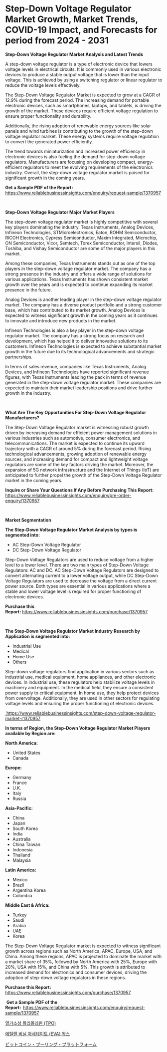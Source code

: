 <p><h1>Step-Down Voltage Regulator Market Growth, Market Trends, COVID-19 Impact, and Forecasts for period from 2024 - 2031</h1></p><p><strong>Step-Down Voltage Regulator Market Analysis and Latest Trends</strong></p>
<p><p>A step-down voltage regulator is a type of electronic device that lowers voltage levels in electrical circuits. It is commonly used in various electronic devices to produce a stable output voltage that is lower than the input voltage. This is achieved by using a switching regulator or linear regulator to reduce the voltage levels effectively.</p><p>The Step-Down Voltage Regulator Market is expected to grow at a CAGR of 12.9% during the forecast period. The increasing demand for portable electronic devices, such as smartphones, laptops, and tablets, is driving the growth of the market. These devices require efficient voltage regulation to ensure proper functionality and durability.</p><p>Additionally, the rising adoption of renewable energy sources like solar panels and wind turbines is contributing to the growth of the step-down voltage regulator market. These energy systems require voltage regulation to convert the generated power efficiently.</p><p>The trend towards miniaturization and increased power efficiency in electronic devices is also fueling the demand for step-down voltage regulators. Manufacturers are focusing on developing compact, energy-efficient regulators to meet the evolving requirements of the electronics industry. Overall, the step-down voltage regulator market is poised for significant growth in the coming years.</p></p>
<p><strong>Get a Sample PDF of the Report:&nbsp;</strong> <a href="https://www.reliablebusinessinsights.com/enquiry/request-sample/1370957">https://www.reliablebusinessinsights.com/enquiry/request-sample/1370957</a></p>
<p>&nbsp;</p>
<p><strong>Step-Down Voltage Regulator Major Market Players</strong></p>
<p><p>The step-down voltage regulator market is highly competitive with several key players dominating the industry. Texas Instruments, Analog Devices, Infineon Technologies, STMicroelectronics, Eaton, ROHM Semiconductor, RICOH Electronics, Cypress Semiconductor, Maxim Integrated, Microchip, ON Semiconductor, Vicor, Semtech, Torex Semiconductor, Intersil, Diodes, Toshiba, and Vishay Semiconductor are some of the major players in this market.</p><p>Among these companies, Texas Instruments stands out as one of the top players in the step-down voltage regulator market. The company has a strong presence in the industry and offers a wide range of solutions for various applications. Texas Instruments has shown consistent market growth over the years and is expected to continue expanding its market presence in the future.</p><p>Analog Devices is another leading player in the step-down voltage regulator market. The company has a diverse product portfolio and a strong customer base, which has contributed to its market growth. Analog Devices is expected to witness significant growth in the coming years as it continues to innovate and introduce new products in the market.</p><p>Infineon Technologies is also a key player in the step-down voltage regulator market. The company has a strong focus on research and development, which has helped it to deliver innovative solutions to its customers. Infineon Technologies is expected to achieve substantial market growth in the future due to its technological advancements and strategic partnerships.</p><p>In terms of sales revenue, companies like Texas Instruments, Analog Devices, and Infineon Technologies have reported significant revenue figures, with Texas Instruments leading the pack in terms of revenue generated in the step-down voltage regulator market. These companies are expected to maintain their market leadership positions and drive further growth in the industry.</p></p>
<p>&nbsp;</p>
<p><strong>What Are The Key Opportunities For Step-Down Voltage Regulator Manufacturers?</strong></p>
<p><p>The Step-Down Voltage Regulator market is witnessing robust growth driven by increasing demand for efficient power management solutions in various industries such as automotive, consumer electronics, and telecommunications. The market is expected to continue its upward trajectory with a CAGR of around 5% during the forecast period. Rising technological advancements, growing adoption of renewable energy sources, and increasing demand for compact and lightweight voltage regulators are some of the key factors driving the market. Moreover, the expansion of 5G network infrastructure and the Internet of Things (IoT) are anticipated to further propel the growth of the Step-Down Voltage Regulator market in the coming years.</p></p>
<p><strong>Inquire or Share Your Questions If Any Before Purchasing This Report:</strong> <a href="https://www.reliablebusinessinsights.com/enquiry/pre-order-enquiry/1370957">https://www.reliablebusinessinsights.com/enquiry/pre-order-enquiry/1370957</a></p>
<p>&nbsp;</p>
<p><strong>Market Segmentation</strong></p>
<p><strong>The Step-Down Voltage Regulator Market Analysis by types is segmented into:</strong></p>
<p><ul><li>AC Step-Down Voltage Regulator</li><li>DC Step-Down Voltage Regulator</li></ul></p>
<p><p>Step-Down Voltage Regulators are used to reduce voltage from a higher level to a lower level. There are two main types of Step-Down Voltage Regulators: AC and DC. AC Step-Down Voltage Regulators are designed to convert alternating current to a lower voltage output, while DC Step-Down Voltage Regulators are used to decrease the voltage from a direct current power source. Both types are essential in various applications where a stable and lower voltage level is required for proper functioning of electronic devices.</p></p>
<p><strong>Purchase this Report:&nbsp;</strong><a href="https://www.reliablebusinessinsights.com/purchase/1370957">https://www.reliablebusinessinsights.com/purchase/1370957</a></p>
<p>&nbsp;</p>
<p><strong>The Step-Down Voltage Regulator Market Industry Research by Application is segmented into:</strong></p>
<p><ul><li>Industrial Use</li><li>Medical</li><li>Home Use</li><li>Others</li></ul></p>
<p><p>Step-down voltage regulators find application in various sectors such as industrial use, medical equipment, home appliances, and other electronic devices. In industrial use, these regulators help stabilize voltage levels in machinery and equipment. In the medical field, they ensure a consistent power supply to critical equipment. In home use, they help protect devices from overvoltage. Additionally, they are used in other sectors for regulating voltage levels and ensuring the proper functioning of electronic devices.</p></p>
<p><a href="https://www.reliablebusinessinsights.com/step-down-voltage-regulator-market-r1370957">&nbsp;https://www.reliablebusinessinsights.com/step-down-voltage-regulator-market-r1370957</a></p>
<p><strong>In terms of Region, the Step-Down Voltage Regulator Market Players available by Region are:</strong></p>
<p>
    <p> <strong> North America: </strong>
        <ul>
            <li>United States</li>
            <li>Canada</li>
        </ul>
        </p> 
    <p> <strong> Europe: </strong>
        <ul>
            <li>Germany</li>
            <li>France</li>
            <li>U.K.</li>
            <li>Italy</li>
            <li>Russia</li>
        </ul>
        </p> 
    <p> <strong> Asia-Pacific: </strong>
        <ul>
            <li>China</li>
            <li>Japan</li>
            <li>South Korea</li>
            <li>India</li>
            <li>Australia</li>
            <li>China Taiwan</li>
            <li>Indonesia</li>
            <li>Thailand</li>
            <li>Malaysia</li>
        </ul>
        </p> 
    <p> <strong> Latin America: </strong>
        <ul>
            <li>Mexico</li>
            <li>Brazil</li>
            <li>Argentina Korea</li>
            <li>Colombia</li>
        </ul>
        </p> 
    <p> <strong> Middle East & Africa: </strong>
        <ul>
            <li>Turkey</li>
            <li>Saudi</li>
            <li>Arabia</li>
            <li>UAE</li>
            <li>Korea</li>
        </ul>
    </p>
    </p>
<p><p>The Step-Down Voltage Regulator market is expected to witness significant growth across regions such as North America, APAC, Europe, USA, and China. Among these regions, APAC is projected to dominate the market with a market share of 35%, followed by North America with 25%, Europe with 20%, USA with 15%, and China with 5%. This growth is attributed to increased demand for electronics and consumer devices, driving the adoption of step-down voltage regulators in these regions.</p></p>
<p><strong>Purchase this Report: </strong><a href="https://www.reliablebusinessinsights.com/purchase/1370957">https://www.reliablebusinessinsights.com/purchase/1370957</a></p>
<p>&nbsp;<strong>Get a Sample PDF of the Report:&nbsp;&nbsp;</strong><a href="https://www.reliablebusinessinsights.com/enquiry/request-sample/1370957">https://www.reliablebusinessinsights.com/enquiry/request-sample/1370957</a></p>
<p><strong></strong></p>
<p><p><a href="https://medium.com/@staceyhilll80/%EC%97%B4%EA%B0%80%EC%86%8C%EC%84%B1-%ED%8F%B4%EB%A6%AC%EC%98%AC%EB%A0%88%ED%95%80-tpo-%EC%8B%9C%EC%9E%A5-%EB%8F%99%ED%96%A5-%EC%8B%9C%EC%9E%A5%EB%8F%99%ED%96%A5-%EC%84%B1%EC%9E%A5-2024%EB%85%84%EB%B6%80%ED%84%B0-2031%EB%85%84%EA%B9%8C%EC%A7%80-%EC%98%88%EC%B8%A1-d89c7591bc93">열가소성 폴리올레핀 (TPO)</a></p><p><a href="https://medium.com/@candidarowe2022/%EC%97%90%EC%B9%A0%EB%A0%8C-%EB%B9%84%EB%8B%90-%EC%95%84%EC%84%B8%ED%85%8C%EC%9D%B4%ED%8A%B8-eva-%EC%99%81%EC%8A%A4-%EC%8B%9C%EC%9E%A5-%EA%B7%9C%EB%AA%A8-%EB%B0%8F-%EC%8B%9C%EC%9E%A5-%EB%8F%99%ED%96%A5-%EC%99%84%EC%A0%84%ED%95%9C-%EC%82%B0%EC%97%85-%EA%B0%9C%EC%9A%94-2024-2031-d8a846d0944f">에틸렌 비닐 아세테이트 (EVA) 왁스</a></p><p><a href="https://medium.com/@elmoray21/%E3%83%93%E3%83%83%E3%83%88%E3%82%B3%E3%82%A4%E3%83%B3%E3%83%97%E3%83%BC%E3%83%AA%E3%83%B3%E3%82%B0%E3%83%97%E3%83%A9%E3%83%83%E3%83%88%E3%83%95%E3%82%A9%E3%83%BC%E3%83%A0%E5%B8%82%E5%A0%B4%E3%81%AF-%E5%B8%82%E5%A0%B4%E3%82%B7%E3%82%A7%E3%82%A2-%E5%B8%82%E5%A0%B4%E3%83%88%E3%83%AC%E3%83%B3%E3%83%89-%E5%B8%82%E5%A0%B4%E6%88%90%E9%95%B7%E3%81%AB%E9%96%A2%E3%81%99%E3%82%8B%E6%83%85%E5%A0%B1%E3%82%92%E6%8F%90%E4%BE%9B%E3%81%97%E3%81%BE%E3%81%99-ca752fca57c5">ビットコイン・プーリング・プラットフォーム</a></p></p>